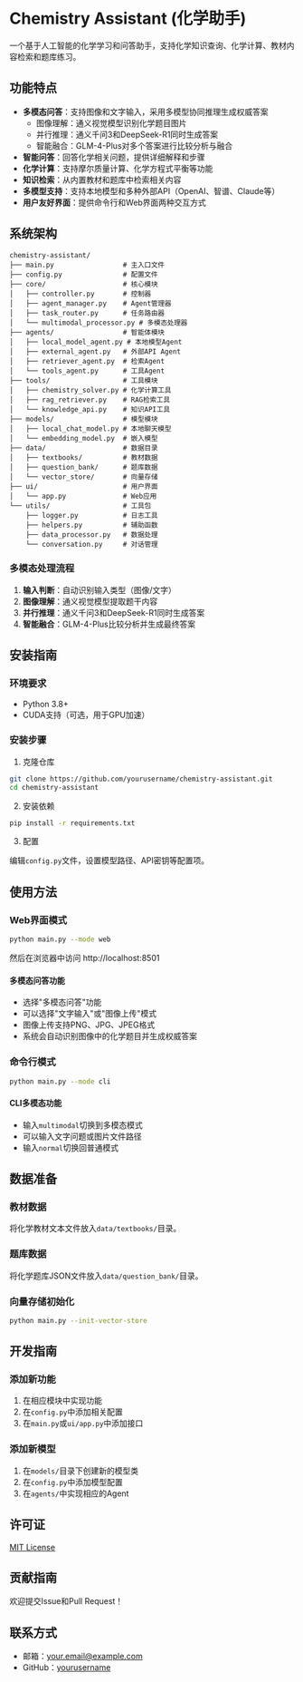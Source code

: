 # Chemistry Assistant (化学助手)

一个基于人工智能的化学学习和问答助手，支持化学知识查询、化学计算、教材内容检索和题库练习。

## 功能特点

- **多模态问答**：支持图像和文字输入，采用多模型协同推理生成权威答案
  - 图像理解：通义视觉模型识别化学题目图片
  - 并行推理：通义千问3和DeepSeek-R1同时生成答案
  - 智能融合：GLM-4-Plus对多个答案进行比较分析与融合
- **智能问答**：回答化学相关问题，提供详细解释和步骤
- **化学计算**：支持摩尔质量计算、化学方程式平衡等功能
- **知识检索**：从内置教材和题库中检索相关内容
- **多模型支持**：支持本地模型和多种外部API（OpenAI、智谱、Claude等）
- **用户友好界面**：提供命令行和Web界面两种交互方式

## 系统架构

```
chemistry-assistant/
├── main.py                 # 主入口文件
├── config.py               # 配置文件
├── core/                   # 核心模块
│   ├── controller.py       # 控制器
│   ├── agent_manager.py    # Agent管理器
│   ├── task_router.py      # 任务路由器
│   └── multimodal_processor.py # 多模态处理器
├── agents/                 # 智能体模块
│   ├── local_model_agent.py # 本地模型Agent
│   ├── external_agent.py   # 外部API Agent
│   ├── retriever_agent.py  # 检索Agent
│   └── tools_agent.py      # 工具Agent
├── tools/                  # 工具模块
│   ├── chemistry_solver.py # 化学计算工具
│   ├── rag_retriever.py    # RAG检索工具
│   └── knowledge_api.py    # 知识API工具
├── models/                 # 模型模块
│   ├── local_chat_model.py # 本地聊天模型
│   └── embedding_model.py  # 嵌入模型
├── data/                   # 数据目录
│   ├── textbooks/          # 教材数据
│   ├── question_bank/      # 题库数据
│   └── vector_store/       # 向量存储
├── ui/                     # 用户界面
│   └── app.py              # Web应用
└── utils/                  # 工具包
    ├── logger.py           # 日志工具
    ├── helpers.py          # 辅助函数
    ├── data_processor.py   # 数据处理
    └── conversation.py     # 对话管理
```

### 多模态处理流程

1. **输入判断**：自动识别输入类型（图像/文字）
2. **图像理解**：通义视觉模型提取题干内容
3. **并行推理**：通义千问3和DeepSeek-R1同时生成答案
4. **智能融合**：GLM-4-Plus比较分析并生成最终答案

## 安装指南

### 环境要求

- Python 3.8+
- CUDA支持（可选，用于GPU加速）

### 安装步骤

1. 克隆仓库

```bash
git clone https://github.com/yourusername/chemistry-assistant.git
cd chemistry-assistant
```

2. 安装依赖

```bash
pip install -r requirements.txt
```

3. 配置

编辑`config.py`文件，设置模型路径、API密钥等配置项。

## 使用方法

### Web界面模式

```bash
python main.py --mode web
```

然后在浏览器中访问 http://localhost:8501

#### 多模态问答功能
- 选择"多模态问答"功能
- 可以选择"文字输入"或"图像上传"模式
- 图像上传支持PNG、JPG、JPEG格式
- 系统会自动识别图像中的化学题目并生成权威答案

### 命令行模式

```bash
python main.py --mode cli
```

#### CLI多模态功能
- 输入`multimodal`切换到多模态模式
- 可以输入文字问题或图片文件路径
- 输入`normal`切换回普通模式

## 数据准备

### 教材数据

将化学教材文本文件放入`data/textbooks/`目录。

### 题库数据

将化学题库JSON文件放入`data/question_bank/`目录。

### 向量存储初始化

```bash
python main.py --init-vector-store
```

## 开发指南

### 添加新功能

1. 在相应模块中实现功能
2. 在`config.py`中添加相关配置
3. 在`main.py`或`ui/app.py`中添加接口

### 添加新模型

1. 在`models/`目录下创建新的模型类
2. 在`config.py`中添加模型配置
3. 在`agents/`中实现相应的Agent

## 许可证

[MIT License](LICENSE)

## 贡献指南

欢迎提交Issue和Pull Request！

## 联系方式

- 邮箱：your.email@example.com
- GitHub：[yourusername](https://github.com/yourusername)